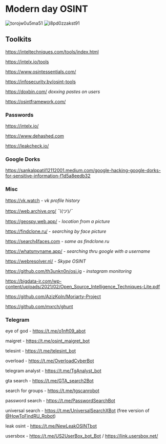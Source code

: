 # Modern day OSINT 

![torojw0u5ma51](https://github.com/kfvksys/0s1nt/assets/73615575/c1ab28ed-168d-46c3-857d-a09f723c8460)
![i8pd0zzakst91](https://github.com/kfvksys/0s1nt/assets/73615575/34a16fe5-6868-4f94-a17b-1c4e9087a88b)

## Toolkits

https://inteltechniques.com/tools/index.html

https://intelx.io/tools

https://www.osintessentials.com/

https://infosecurity.by/osint-tools

https://doxbin.com/  _doxxing pastes on users_

https://osintframework.com/

### Passwords 

https://intelx.io/ 

https://www.dehashed.com

https://leakcheck.io/ 

### Google Dorks

https://sankalppatil12112001.medium.com/google-hacking-google-dorks-for-sensitive-information-f1d5a8eedb32

### Misc
https://vk.watch - _vk profile history_

https://web.archive.org/   _¯\\_(ツ)_/¯_

https://geospy.web.app/ - _location from a picture_

https://findclone.ru/ - _searching by face picture_

https://search4faces.com - _same as findclone.ru_

https://whatsmyname.app/ - _searching thru google with a username_

https://webresolver.nl/ - _Skype OSINT_

https://github.com/th3unkn0n/osi.ig - _instagram monitoring_

https://bigdata-ir.com/wp-content/uploads/2021/02/Open_Source_Intelligence_Techniques-Lite.pdf

https://github.com/AzizKpln/Moriarty-Project

https://github.com/mxrch/ghunt


### Telegram 
eye of god  - https://t.me/o1nft09_abot

maigret - https://t.me/osint_maigret_bot

telesint - https://t.me/telesint_bot

overload - https://t.me/OverloadCyberBot

telegram analyst - https://t.me/TgAnalyst_bot

gta search - https://t.me/GTA_search2Bot

search for groups - https://t.me/tgscanrobot

password search - https://t.me/PasswordSearchBot

universal search - https://t.me/UniversalSearchXBot (free version of [@HowToFindRU_Robot](https://t.me/HowToFindRU_Robot))

leak osint - https://t.me/NewLeakOSINTbot

usersbox - https://t.me/US2UserBox_bot_Bot / https://link.usersbox.net/



